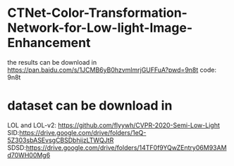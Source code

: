 # CTNet-Color-Transformation-Network-for-Low-light-Image-Enhancement

the results can be download in 
https://pan.baidu.com/s/1JCMB6yB0hzvmlmrjGUFFuA?pwd=9n8t
code: 9n8t 

# dataset can be download in
LOL and LOL-v2: https://github.com/flyywh/CVPR-2020-Semi-Low-Light
SID:https://drive.google.com/drive/folders/1eQ-5Z303sbASEvsgCBSDbhijzLTWQJtR
SDSD:https://drive.google.com/drive/folders/14TF0f9YQwZEntry06M93AMd70WH00Mg6

